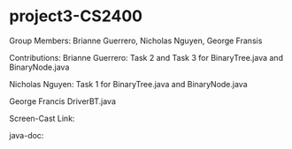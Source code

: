 # project3-CS2400
Group Members: Brianne Guerrero, Nicholas Nguyen, George Fransis

Contributions:
  Brianne Guerrero: Task 2 and Task 3 for BinaryTree.java and BinaryNode.java
  
  Nicholas Nguyen:  Task 1 for BinaryTree.java and BinaryNode.java
  
  George Francis  DriverBT.java
  
Screen-Cast Link:

java-doc:

  
